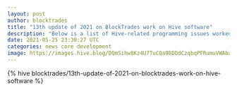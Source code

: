 ```yaml
---
layout: post
author: blocktrades
title: "13th update of 2021 on BlockTrades work on Hive software"
description: "Below is a list of Hive-related programming issues worked on by the BlockTrades team during the last week:"
date: 2021-05-25 23:30:27 UTC
categories: news core development
image: https://images.hive.blog/DQmSihw8Kz4U7TuCQa98DDdCzqbqPFRumuVWAbareiYZW1Z/blocktrades%20update.png
---
```

{% hive blocktrades/13th-update-of-2021-on-blocktrades-work-on-hive-software %}
